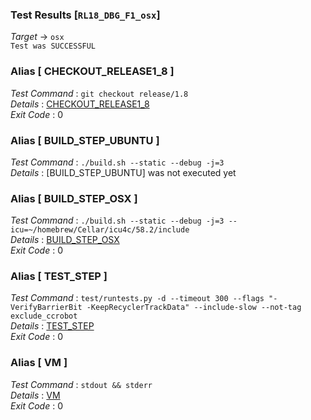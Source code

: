 ### Test Results [`RL18_DBG_F1_osx`]   
*Target* -> `osx`   
`Test was SUCCESSFUL`

### Alias [ CHECKOUT_RELEASE1_8 ]   
*Test Command* : `git checkout release/1.8`   
*Details*      : [CHECKOUT_RELEASE1_8](https://github.com/CCRobot/TestResults/blob/20171231T230126RL18_DBG_F1_osx/CHECKOUT_RELEASE1_8_0.md)   
*Exit Code*    : 0   

   
### Alias [ BUILD_STEP_UBUNTU ]   
*Test Command* : `./build.sh --static --debug -j=3`   
*Details*      : [BUILD_STEP_UBUNTU] was not executed yet   

   
### Alias [ BUILD_STEP_OSX ]   
*Test Command* : `./build.sh --static --debug -j=3 --icu=~/homebrew/Cellar/icu4c/58.2/include`   
*Details*      : [BUILD_STEP_OSX](https://github.com/CCRobot/TestResults/blob/20171231T230126RL18_DBG_F1_osx/BUILD_STEP_OSX_2.md)   
*Exit Code*    : 0   

   
### Alias [ TEST_STEP ]   
*Test Command* : `test/runtests.py -d --timeout 300 --flags "-VerifyBarrierBit -KeepRecyclerTrackData" --include-slow --not-tag exclude_ccrobot`   
*Details*      : [TEST_STEP](https://github.com/CCRobot/TestResults/blob/20171231T230126RL18_DBG_F1_osx/TEST_STEP_3.md)   
*Exit Code*    : 0   

   
### Alias [ VM ]   
*Test Command* : `stdout && stderr`   
*Details*      : [VM](https://github.com/CCRobot/TestResults/blob/20171231T230126RL18_DBG_F1_osx/VM_4.md)   
*Exit Code*    : 0   

   
